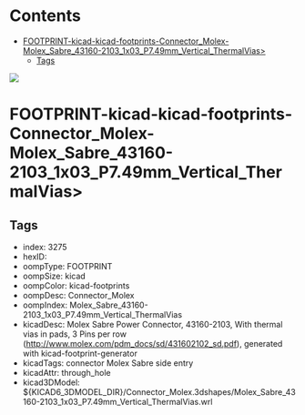 



Contents
========

* [FOOTPRINT-kicad-kicad-footprints-Connector_Molex-Molex_Sabre_43160-2103_1x03_P7.49mm_Vertical_ThermalVias>](#footprint-kicad-kicad-footprints-connector_molex-molex_sabre_43160-2103_1x03_p749mm_vertical_thermalvias)
	* [Tags](#tags)
  
![][im]
# FOOTPRINT-kicad-kicad-footprints-Connector_Molex-Molex_Sabre_43160-2103_1x03_P7.49mm_Vertical_ThermalVias>

## Tags

- index: 3275
- hexID: 
- oompType: FOOTPRINT
- oompSize: kicad
- oompColor: kicad-footprints
- oompDesc: Connector_Molex
- oompIndex: Molex_Sabre_43160-2103_1x03_P7.49mm_Vertical_ThermalVias
- kicadDesc: Molex Sabre Power Connector, 43160-2103, With thermal vias in pads, 3 Pins per row (http://www.molex.com/pdm_docs/sd/431602102_sd.pdf), generated with kicad-footprint-generator
- kicadTags: connector Molex Sabre side entry
- kicadAttr: through_hole
- kicad3DModel: ${KICAD6_3DMODEL_DIR}/Connector_Molex.3dshapes/Molex_Sabre_43160-2103_1x03_P7.49mm_Vertical_ThermalVias.wrl



[im]: image.png
